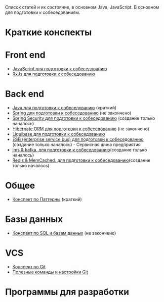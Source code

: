Список статей и их состояние, в основном Java, JavaScript. В основном для подготовки к собеседованиям.

# Краткие конспекты

# Front end
* [JavaScript для подготовки к собеседованию](src/0_front_end/10_js_synopsis.md)
* [RxJs для подготовки к собеседованию](src/0_front_end/5_RxJS.md)

# Back end
* [Java для подготовки к собеседованию](src/1_back_end/000_fast_java.java) (краткий)
* [Spring для подготовки к собеседованию](src/1_back_end/0_spring_synopsis.md) (не закончено)
* [Spring Security для подготовки к собеседованию](src/1_back_end/0_spring_security_synopsis.md) (создание только началось)
* [Hibernate ORM для подготовки к собеседованию](src/1_back_end/3_hibernate_synopsis.md) (не закончено)
* [Liquibase для подготовки к собеседованию](src/1_back_end/9_liquibase_synopsis.md)
* [ESB (enterprise service bus) для подготовки к собеседованию ](src/1_back_end/12_esb_synopsis.md)(создание только началось) - Сервисная шина предприятия
* [jms & kafka, для подготовки к собеседованию](src/1_back_end/13_jms_and_kafka_synopsis.md)(создание только началось)
* [Redis & MemCached, для подготовки к собеседованию](src/1_back_end/10_redis_&_MemCached_synopsis.md)(создание только началось)

# Общее
* [Конспект по Паттерны](src/3_common/9_patterns.md) (краткий)

# Базы данных
* [Конспект по SQL и базам данных](src/4_db/0_DB_&_Sql_synopsis.md) (не закончено)

# VCS
* [Конспект по Git](src/8_vcs/6_git_synopsis.txt)
* [Полезные команды и настройки Git](src/8_vcs/6_git_usefull_command.txt)

# Программы для разработки